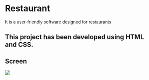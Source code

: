 
<h1>Restaurant </h1>

It is a user-friendly software designed for restaurants

<h2>This project has been developed using HTML and CSS.</h2>

<h2> Screen </h2>

![](ekran.gif)


